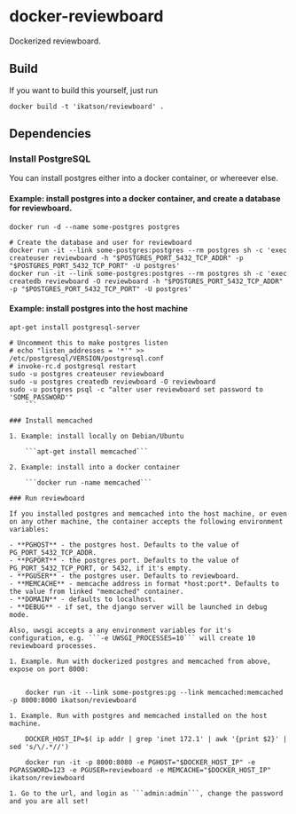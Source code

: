 docker-reviewboard
==================

Dockerized reviewboard.

## Build

If you want to build this yourself, just run

    docker build -t 'ikatson/reviewboard' .

## Dependencies

### Install PostgreSQL

You can install postgres either into a docker container, or whereever else.

#### Example: install postgres into a docker container, and create a database for reviewboard.
   
```
docker run -d --name some-postgres postgres

# Create the database and user for reviewboard
docker run -it --link some-postgres:postgres --rm postgres sh -c 'exec createuser reviewboard -h "$POSTGRES_PORT_5432_TCP_ADDR" -p "$POSTGRES_PORT_5432_TCP_PORT" -U postgres'
docker run -it --link some-postgres:postgres --rm postgres sh -c 'exec createdb reviewboard -O reviewboard -h "$POSTGRES_PORT_5432_TCP_ADDR" -p "$POSTGRES_PORT_5432_TCP_PORT" -U postgres'
```

#### Example: install postgres into the host machine
   
```
apt-get install postgresql-server

# Uncomment this to make postgres listen
# echo "listen_addresses = '*'" >> /etc/postgresql/VERSION/postgresql.conf
# invoke-rc.d postgresql restart
sudo -u postgres createuser reviewboard
sudo -u postgres createdb reviewboard -O reviewboard
sudo -u postgres psql -c "alter user reviewboard set password to 'SOME_PASSWORD'"
    ```
   
### Install memcached

1. Example: install locally on Debian/Ubuntu

    ```apt-get install memcached```

2. Example: install into a docker container

    ```docker run -name memcached```

### Run reviewboard

If you installed postgres and memcached into the host machine, or even on any other machine, the container accepts the following environment variables:

- **PGHOST** - the postgres host. Defaults to the value of PG_PORT_5432_TCP_ADDR.
- **PGPORT** - the postgres port. Defaults to the value of PG_PORT_5432_TCP_PORT, or 5432, if it's empty.
- **PGUSER** - the postgres user. Defaults to reviewboard.
- **MEMCACHE** - memcache address in format *host:port*. Defaults to the value from linked "memcached" container.
- **DOMAIN** - defaults to localhost.
- **DEBUG** - if set, the django server will be launched in debug mode.

Also, uwsgi accepts a any environment variables for it's configuration, e.g. ```-e UWSGI_PROCESSES=10``` will create 10 reviewboard processes.

1. Example. Run with dockerized postgres and memcached from above, expose on port 8000:

    
    docker run -it --link some-postgres:pg --link memcached:memcached -p 8000:8000 ikatson/reviewboard

1. Example. Run with postgres and memcached installed on the host machine.

    DOCKER_HOST_IP=$( ip addr | grep 'inet 172.1' | awk '{print $2}' | sed 's/\/.*//')

    docker run -it -p 8000:8080 -e PGHOST="$DOCKER_HOST_IP" -e PGPASSWORD=123 -e PGUSER=reviewboard -e MEMCACHE="$DOCKER_HOST_IP" ikatson/reviewboard

1. Go to the url, and login as ```admin:admin```, change the password and you are all set!
